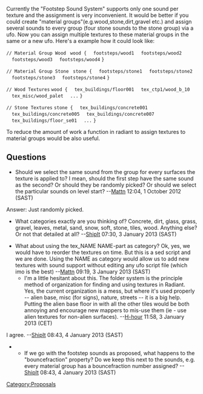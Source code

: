 Currently the "Footstep Sound System" supports only one sound per
texture and the assignment is very inconvenient. It would be better if
you could create "material groups"(e.g.wood,stone,dirt,gravel etc.) and
assign several sounds to every group (four stone sounds to the stone
group) via a ufo. Now you can assign multiple textures to these material
groups in the same or a new ufo. Here's a example how it could look
like:

`// Material Group Wood `
`wood {`
`  footsteps/wood1`
`  footsteps/wood2`
`  footsteps/wood3`
`  footsteps/wood4`
`}`

`// Material Group Stone `
`stone {`
`  footsteps/stone1`
`  footsteps/stone2`
`  footsteps/stone3`
`  footsteps/stone4`
`}`

`// Wood Textures`
`wood {`
`  tex_buildings/floor001`
`  tex_ctp1/wood_b_10`
`  tex_misc/wood_palet`
`  ...`
`}`

`// Stone Textures`
`stone {`
`  tex_buildings/concrete001`
`  tex_buildings/concrete005`
`  tex_buildings/concrete007`
`  tex_buildings/floor_se01`
`  ...`
`}`

To reduce the amount of work a function in radiant to assign textures to
material groups would be also useful.

## Questions

- Should we select the same sound from the group for every surfaces the
  texture is applied to? I mean, should the first step have the same
  sound as the second? Or should they be randomly picked? Or should we
  select the particular sounds on level start?
  --[Mattn](User:Mattn "wikilink") 12:04, 1 October 2012 (SAST)

Answer: Just randomly picked.

- What categories exactly are you thinking of? Concrete, dirt, glass,
  grass, gravel, leaves, metal, sand, snow, soft, stone, tiles, wood.
  Anything else? Or not that detailed at all?
  --[ShipIt](User:ShipIt "wikilink") 07:30, 3 January 2013 (SAST)

<!-- -->

- What about using the tex_NAME NAME-part as category? Ok, yes, we would
  have to reorder the textures on time. But this is a sed script and we
  are done. Using the NAME as category would allow us to add new
  textures with sound support without editing any ufo script file (which
  imo is the best) --[Mattn](User:Mattn "wikilink") 09:19, 3 January
  2013 (SAST)
  - I'm a little hesitant about this. The folder system is the principle
    method of organization for finding and using textures in Radiant.
    Yes, the current organization is a mess, but where it's used
    properly -- alien base, misc (for signs), nature, streets -- it is a
    big help. Putting the alien base floor in with all the other tiles
    would be both annoying and encourage new mappers to mis-use them
    (ie - use alien textures for non-alien surfaces).
    --[H-hour](User:H-hour "wikilink") 11:58, 3 January 2013 (CET)



I agree. --[ShipIt](User:ShipIt "wikilink") 08:43, 4 January 2013 (SAST)

- - If we go with the footstep sounds as proposed, what happens to the
    "bouncefraction" property? Do we keep this next to the sounds, e.g.
    every material group has a bouncefraction number assigned?
    --[ShipIt](User:ShipIt "wikilink") 08:43, 4 January 2013 (SAST)

[Category:Proposals](Category:Proposals "wikilink")